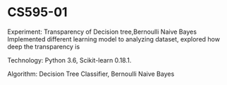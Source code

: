 # CS595-01
Experiment: Transparency of Decision tree,Bernoulli Naive Bayes
Implemented different learning model to analyzing dataset, explored how deep the transparency is

Technology: Python 3.6, Scikit-learn 0.18.1. 

Algorithm: Decision Tree Classifier, Bernoulli Naive Bayes
